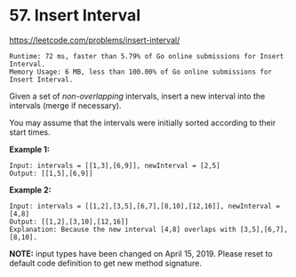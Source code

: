 # 57. Insert Interval

https://leetcode.com/problems/insert-interval/

```
Runtime: 72 ms, faster than 5.79% of Go online submissions for Insert Interval.
Memory Usage: 6 MB, less than 100.00% of Go online submissions for Insert Interval.
```

Given a set of *non-overlapping* intervals, insert a new interval into the intervals (merge if necessary).

You may assume that the intervals were initially sorted according to their start times.

**Example 1:**
```
Input: intervals = [[1,3],[6,9]], newInterval = [2,5]
Output: [[1,5],[6,9]]
```

**Example 2:**
```
Input: intervals = [[1,2],[3,5],[6,7],[8,10],[12,16]], newInterval = [4,8]
Output: [[1,2],[3,10],[12,16]]
Explanation: Because the new interval [4,8] overlaps with [3,5],[6,7],[8,10].
```

**NOTE:** input types have been changed on April 15, 2019. Please reset to default code definition to get new method signature.